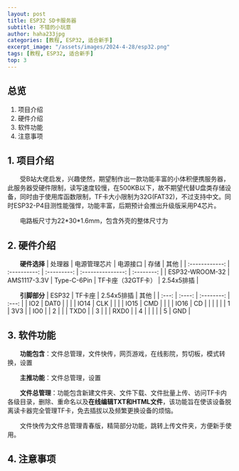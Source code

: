 ```yaml
---
layout: post
title: ESP32 SD卡服务器
subtitle: 不错的小玩意
author: haha233jpg
categories: [教程, ESP32, 适合新手]
excerpt_image: "/assets/images/2024-4-28/esp32.png"
tags: [教程, ESP32, 适合新手]
top: 3
---
```


## 总览
 1. 项目介绍
 2. 硬件介绍
 3. 软件功能
 4. 注意事项

## 1. 项目介绍
&emsp;&emsp;受B站大佬启发，兴趣使然，期望制作出一款功能丰富的小体积便携服务器，此服务器受硬件限制，读写速度较慢，在500KB以下，故不期望代替U盘类存储设备，同时由于使用库函数限制，TF卡大小限制为32G(FAT32)，不过支持中文。同时ESP32-P4目测性能强悍，功能丰富，后期预计会推出升级版采用P4芯片。

&emsp;&emsp;电路板尺寸为22\*30\*1.6mm，包含外壳的整体尺寸为

## 2. 硬件介绍
&emsp;&emsp;**硬件选择**
|     处理器     | 电源管理芯片 |  电源接口   |       存储        |    其他    |
| :------------: | :----------: | :---------: | :---------------: | :--------: |
| ESP32-WROOM-32 | AMS1117-3.3V | Type-C-6Pin | TF卡座（32GTF卡） | 2.54x5排插 |

&emsp;&emsp;**引脚部分**
| ESP32 | TF卡座 | 2.54x5排插 | 其他  |
| :---: | :----: | :--------: | :---: |
|  IO2  |  DAT0  |            |       |
| IO14  |  CLK   |            |       |
| IO15  |  CMD   |            |       |
| IO16  |   CD   |            |       |
|       |        |     1      |  3V3  |
|  IO0  |        |     2      |       |
| TXD0  |        |     3      |       |
| RXD0  |        |     4      |       |
|       |        |     5      |  GND  |

## 3. 软件功能
&emsp;&emsp;**功能包含**：文件总管理，文件快传，网页游戏，在线影院，剪切板，模式转换，设置

&emsp;&emsp;**主推功能**：文件总管理，设置

&emsp;&emsp;**文件总管理**：功能包含新建文件夹、文件下载、文件批量上传、访问TF卡内各级目录，删除、重命名以及**在线编辑TXT和HTML文件**，该功能旨在使该设备脱离读卡器完全管理TF卡，免去插拔以及频繁更换设备的烦恼。

&emsp;&emsp;文件快传为文件总管理青春版，精简部分功能，跳转上传文件夹，方便新手使用。

## 4. 注意事项